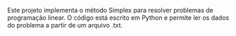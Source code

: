 Este projeto implementa o método Simplex para resolver problemas de programação linear. O código está escrito em Python e permite ler os dados do problema a partir de um arquivo .txt.
